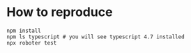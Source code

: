 # How to reproduce

```
npm install
npm ls typescript # you will see typescript 4.7 installed
npx roboter test
```
